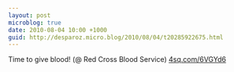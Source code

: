 ```yaml
---
layout: post
microblog: true
date: 2010-08-04 10:00 +1000
guid: http://desparoz.micro.blog/2010/08/04/t20285922675.html
---
```

Time to give blood! (@ Red Cross Blood Service) [4sq.com/6VGYd6](http://4sq.com/6VGYd6)
